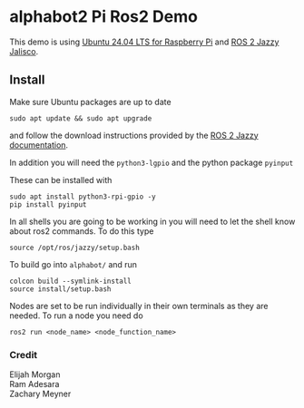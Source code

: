 # alphabot2 Pi Ros2 Demo

This demo is using [Ubuntu 24.04 LTS for Raspberry Pi](https://ubuntu.com/download/raspberry-pi/thank-you?version=24.04.1&architecture=desktop-arm64+raspi) and [ROS 2 Jazzy Jalisco](https://docs.ros.org/en/rolling/Releases/Release-Jazzy-Jalisco.html).

## Install
Make sure Ubuntu packages are up to date 
```shell
sudo apt update && sudo apt upgrade
```
and follow the download instructions provided by the [ROS 2 Jazzy documentation](https://docs.ros.org/en/jazzy/Installation.html).

In addition you will need the `python3-lgpio` and the python package `pyinput`

These can be installed with
```shell
sudo apt install python3-rpi-gpio -y
pip install pyinput
```

In all shells you are going to be working in you will need to let the shell know about ros2 commands. To do this type
```shell
source /opt/ros/jazzy/setup.bash
```

To build go into `alphabot/` and run 
```shell
colcon build --symlink-install
source install/setup.bash
```
Nodes are set to be run individually in their own terminals as they are needed. To run a node you need do 

```shell
ros2 run <node_name> <node_function_name>
```

### Credit
Elijah Morgan<br>
Ram Adesara<br>
Zachary Meyner